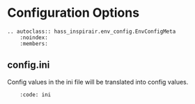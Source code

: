 # Configuration Options

```{eval-rst}
.. autoclass:: hass_inspirair.env_config.EnvConfigMeta
    :noindex:
    :members:

```

## config.ini

Config values in the ini file will be translated into config values.

```{include} ../config.ini
    :code: ini
```
